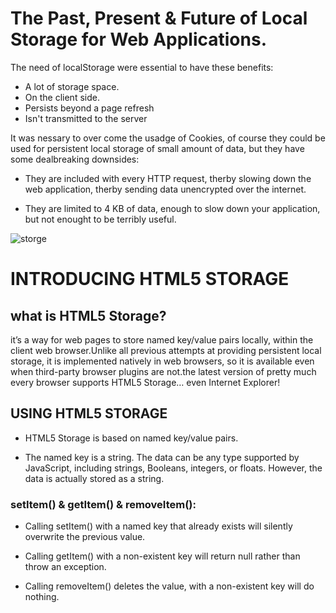 # The Past, Present & Future of Local Storage for Web Applications.


The need of localStorage were essential to have these benefits:

- A lot of storage space.
- On the client side.
- Persists beyond a page refresh
- Isn't transmitted to the server

It was nessary to over come the usadge of Cookies, of course they could be used for persistent local storage of small amount of data, but they have some dealbreaking downsides:

- They are included with every HTTP request, therby slowing down the web application, therby sending data unencrypted over the internet.

- They are limited to 4 KB of data, enough to slow down your application, but not enought to be terribly useful.

![storge](https://i.morioh.com/2020/04/04/3bdf918d08a3.jpg)


# INTRODUCING HTML5 STORAGE

## what is HTML5 Storage?

it’s a way for web pages to store named key/value pairs locally, within the client web browser.Unlike all previous attempts at providing persistent local storage, it is implemented natively in web browsers, so it is available even when third-party browser plugins are not.the latest version of pretty much every browser supports HTML5 Storage… even Internet Explorer!


## USING HTML5 STORAGE

- HTML5 Storage is based on named key/value pairs.

- The named key is a string. The data can be any type supported by JavaScript, including strings, Booleans, integers, or floats. However, the data is actually stored as a string. 

### setItem() & getItem() & removeItem():
- Calling setItem() with a named key that already exists will silently overwrite the previous value. 

- Calling getItem() with a non-existent key will return null rather than throw an exception.

- Calling removeItem() deletes the value,  with a non-existent key will do nothing.